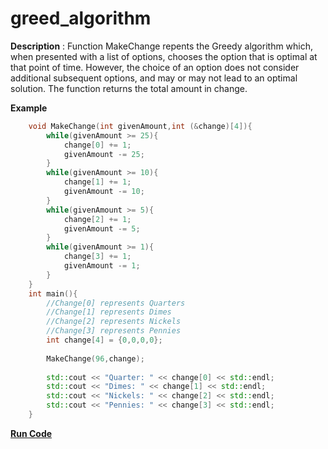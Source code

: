 # greed_algorithm
**Description** : Function MakeChange repents the Greedy algorithm which, when presented with a list of options, chooses the option that is optimal at that point of time.
However, the choice of an option does not consider additional subsequent options, and may or may not lead to an optimal solution. The function returns the total amount in change.

**Example**
```cpp
    void MakeChange(int givenAmount,int (&change)[4]){
        while(givenAmount >= 25){
            change[0] += 1;
            givenAmount -= 25;
        }
        while(givenAmount >= 10){
            change[1] += 1;
            givenAmount -= 10;
        }
        while(givenAmount >= 5){
            change[2] += 1;
            givenAmount -= 5;
        }
        while(givenAmount >= 1){
            change[3] += 1;
            givenAmount -= 1;
        }
    }
    int main(){
        //Change[0] represents Quarters
        //Change[1] represents Dimes
        //Change[2] represents Nickels
        //Change[3] represents Pennies
        int change[4] = {0,0,0,0};
        
        MakeChange(96,change);
        
        std::cout << "Quarter: " << change[0] << std::endl;
        std::cout << "Dimes: " << change[1] << std::endl;
        std::cout << "Nickels: " << change[2] << std::endl;
        std::cout << "Pennies: " << change[3] << std::endl;
    }
```
**[Run Code](http://cpp.sh/8haq5d)**

